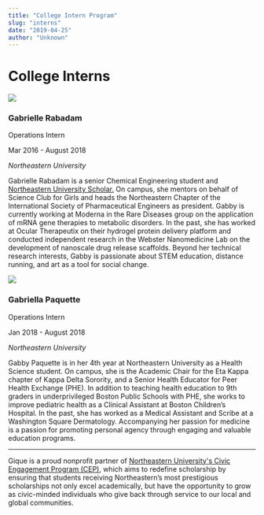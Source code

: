 ```yaml
---
title: "College Intern Program"
slug: "interns"
date: "2019-04-25"
author: "Unknown"
---
```


# College Interns

![](https://images.squarespace-cdn.com/content/v1/525f99bee4b09c141b6f8b0c/1527807471797-J5XX7590XQLL7B39S6UZ/IMG_4573.jpg?format=original)

### Gabrielle Rabadam

Operations Intern

Mar 2016 - August 2018

_Northeastern University_

Gabrielle Rabadam is a senior Chemical Engineering student and [Northeastern University Scholar.](https://www.northeastern.edu/universityscholars/) On campus, she mentors on behalf of Science Club for Girls and heads the Northeastern Chapter of the International Society of Pharmaceutical Engineers as president. Gabby is currently working at Moderna in the Rare Diseases group on the application of mRNA gene therapies to metabolic disorders. In the past, she has worked at Ocular Therapeutix on their hydrogel protein delivery platform and conducted independent research in the Webster Nanomedicine Lab on the development of nanoscale drug release scaffolds. Beyond her technical research interests, Gabby is passionate about STEM education, distance running, and art as a tool for social change. 

![](https://images.squarespace-cdn.com/content/v1/525f99bee4b09c141b6f8b0c/1527807413191-LXBL5LQD9CMZYGB91B67/Screen+Shot+2018-05-31+at+6.56.34+PM.png?format=original)

### Gabriella Paquette

Operations Intern

Jan 2018 - August 2018

_Northeastern University_

Gabby Paquette is in her 4th year at Northeastern University as a Health Science student. On campus, she is the Academic Chair for the Eta Kappa chapter of Kappa Delta Sorority, and a Senior Health Educator for Peer Health Exchange (PHE). In addition to teaching health education to 9th graders in underprivileged Boston Public Schools with PHE, she works to improve pediatric health as a Clinical Assistant at Boston Children’s Hospital. In the past, she has worked as a Medical Assistant and Scribe at a Washington Square Dermatology. Accompanying her passion for medicine is a passion for promoting personal agency through engaging and valuable education programs.

* * *

Gique is a proud nonprofit partner of [Northeastern University's Civic Engagement Program (CEP)](https://www.northeastern.edu/communityservice/programs/long-term-programs/civic-engagement-program/), which aims to redefine scholarship by ensuring that students receiving Northeastern’s most prestigious scholarships not only excel academically, but have the opportunity to grow as civic-minded individuals who give back through service to our local and global communities.